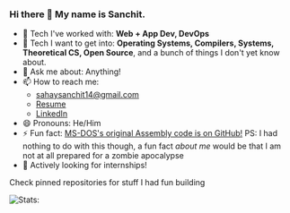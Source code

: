 ### Hi there 👋 My name is Sanchit.

<!--
**stupendoussuperpowers/stupendoussuperpowers** is a ✨ _special_ ✨ repository because its `README.md` (this file) appears on your GitHub profile.
-->
- 🔭 Tech I've worked with: **Web + App Dev, DevOps**
- 🌱 Tech I want to get into: **Operating Systems, Compilers, Systems, Theoretical CS, Open Source**, and a bunch of things I don't yet know about.
- 💬 Ask me about: Anything!
- 📫 How to reach me: 
  - sahaysanchit14@gmail.com
  - [Resume](https://drive.google.com/file/d/1EgBWs-sWnCMUG6E9JT-dTOyCc3YZUWtk/view?usp=sharing)
  - [LinkedIn](https://www.linkedin.com/in/sanchit-sahay-38042714b/)
- 😄 Pronouns: He/Him
- ⚡ Fun fact: [MS-DOS's original Assembly code is on GitHub!](https://github.com/microsoft/MS-DOS) PS: I had nothing to do with this though, a fun fact _about me_ would be that I am not at all prepared for a zombie apocalypse
- :briefcase: Actively looking for internships!

Check pinned repositories for stuff I had fun building

![Stats:](https://github-readme-stats.vercel.app/api?username=stupendoussuperpowers&show_icons=true&hide_border=true)
